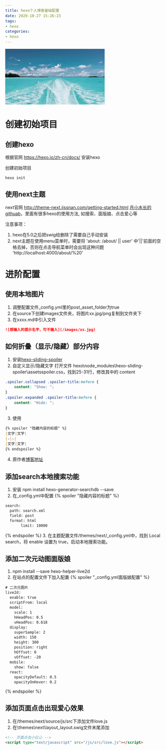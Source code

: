 ```yaml
---
title: hexo个人博客基础配置
date: 2020-10-27 15:26:23
tags:
- hexo
categories:
- hexo
---
```

![](/images/facade.jpg) <!-- more -->

# 创建初始项目

## 创建hexo

根据官网 https://hexo.io/zh-cn/docs/ 安装hexo

创建初始项目
```nodejs
hexo init
```

## 使用next主题
next官网 http://theme-next.iissnan.com/getting-started.html
[月小水长的githuab](https://github.com/inspurer/hexo)，里面有很多hexo的使用方法, 如搜索、面版娘、点击爱心等

注意事项：
1. hexo在5.0之后把swig给删除了需要自己手动安装
2. next主题在使用menu菜单时，需要将 'about: /about/ || user' 中'||'前面的空格去掉，否则在点击导航菜单时会出现这种问题 'http://localhost:4000/about/%20'


# 进阶配置

## 使用本地图片
1. 调整配置文件_config.yml里的post_asset_folder为true
2. 在source下创建images文件夹，将图片xx.jpg/png复制到文件夹下
3. 在xxxx.md中引入文件
```markdown
![想输入的提示名字，可不输入](/images/xx.jpg)
```

## 如何折叠（显示/隐藏）部分内容
1. 安装[hexo-sliding-spoiler](https://github.com/fletchto99/hexo-sliding-spoiler)
2. 自定义显示/隐藏文字
打开文件 hexo\node_modules\hexo-sliding-spoiler\assetsspoiler.css，找到25-31行，修改其中的 content
```CSS
.spoiler.collapsed .spoiler-title:before {
	content: "Show: ";
}
.spoiler.expanded .spoiler-title:before {
	content: "Hide: ";
}
```
3. 使用
```markdown
{% spoiler "隐藏内容的标题" %}
|文字|文字|
|-|-|
|文字|文字|
{% endspoiler %}
```
4. 原作者[博客地址](https://www.baidu.com/link?url=DqdoMiVgNqu15TmcORF2gBoRTNAjJkByw73jC8gZZ11g0e1xqmZt09k6QlsYLeE7E31KfB-4yrzdAGvi-jv5TFO_PGRv1y79ChwH6rkF1rW&wd=&eqid=a374ad7600025f1e000000065f97e0d2)

## 添加search本地搜索功能
1. 安装 npm install hexo-generator-searchdb --save
2. 在_config.yml中配置
{% spoiler "隐藏内容的标题" %}
```makedown
search:
  path: search.xml
  field: post
  format: html
       limit: 10000
```
{% endspoiler %}
3. 在主题配置文件/themes/next/_config.yml中，找到 Local search，将 enable 设置为 true，启动本地搜索功能。

## 添加二次元动图面版娘
1. npm install --save hexo-helper-live2d
2. 在站点的配置文件下加入配置
{% spoiler "_config.yml面版娘配置" %}
```makedown
# 二次元图片
live2d:
  enable: true
  scriptFrom: local
  model:
    scale: 1
    hHeadPos: 0.5
    vHeadPos: 0.618
  display:
    superSample: 2
    width: 150
    height: 300
    position: right
    hOffset: 0
    vOffset: -20
  mobile:
    show: false
  react:
    opacityDefault: 0.5
    opacityOnHover: 0.2
```
{% endspoiler %}


## 添加页面点击出现爱心效果
1. 在/themes/next/source/js/src下添加文件love.js
2. 在\themes\next\layout\_layout.swig文件末尾添加
```HTML
<!-- 页面点击小红心 -->
<script type="text/javascript" src="/js/src/love.js"></script>
```




